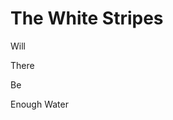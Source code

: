 
<div class="intro">
    <p id="intro-text"></p>
    </div>
<div class="index-container" id="home">
    <div class="left">
    </div>
    <div class="middle">
        <!-- <div class="main-nav">
            <ul class="nav" id="anchor-link">
                <li><a class="custom-underline" href="#home">Home</a></li>
                <li><a class="custom-underline" href="#showcase">Showcase</a></li>
                <li><a class="custom-underline" href="#about">About</a></li>
            </ul>
            <h1 class="title-horizontal">The White Stripes</h1>
        </div> -->
    </div>
    <div class="right">
        <h1 class="title-vertical">The White Stripes</h1>
        <p class="quote">
            <span class="quote-wrapper">
                <span class="letters">Will</span>
            </span>
        </p>
        <p class="quote">
            <span class="quote-wrapper">
                <span class="letters">There</span>
            </span>
        </p>
        <p class="quote">
            <span class="quote-wrapper">
                <span class="letters">Be</span>
            </span>
        </p>
        <p class="quote">
            <span class="quote-wrapper">
                <span class="letters">Enough Water</span>
            </span>
        </p>
    </div>
 </div>

